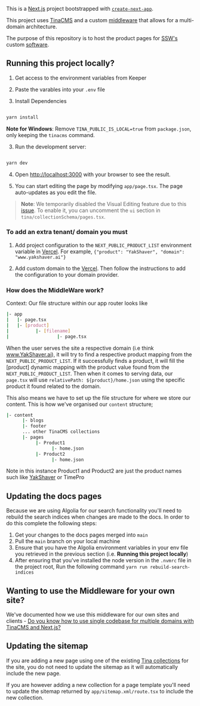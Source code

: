 This is a [Next.js](https://nextjs.org) project bootstrapped with [`create-next-app`](https://nextjs.org/docs/app/api-reference/cli/create-next-app).

This project uses [TinaCMS](https://tina.io) and a custom [middleware](https://github.com/SSWConsulting/SSW.Products/blob/main/middleware.ts) that allows for a multi-domain architecture.

The purpose of this repository is to host the product pages for [SSW's](https://www.ssw.com.au) custom [software](https://www.ssw.com.au/products).

## Running this project locally?

1. Get access to the environment variables from Keeper

2. Paste the varables into your `.env` file

3. Install Dependencies

```bash

yarn install

```

**Note for Windows**: Remove `TINA_PUBLIC_IS_LOCAL=true` from `package.json`, only keeping the `tinacms` command.

3. Run the development server:

```bash

yarn dev

```

4. Open [http://localhost:3000](http://localhost:3000) with your browser to see the result.

5. You can start editing the page by modifying `app/page.tsx`. The page auto-updates as you edit the file.

> **Note**: We temporarily disabled the Visual Editing feature due to this [issue](https://github.com/SSWConsulting/SSW.Products/pull/33). To enable it, you can uncomment the `ui` section in `tina/collectionSchema/pages.tsx`.

### To add an extra tenant/ domain you must

1. Add project configuration to the `NEXT_PUBLIC_PRODUCT_LIST` environment variable in [Vercel](https://vercel.com/tinacms/ssw-products/settings/environment-variables). For example, `{"product": "YakShaver", "domain": "www.yakshaver.ai"}`

2. Add custom domain to the [Vercel](https://vercel.com/tinacms/ssw-products/settings/domains). Then follow the instructions to add the configuration to your domain provider.

### How does the MiddleWare work?

Context: Our file structure within our app router looks like

```bash
|- app
|   |- page.tsx
|   |- [product]
|          |- [filename]
|                  |- page.tsx
```

When the user serves the site a respective domain (i.e think www.YakShaver.ai), it will try to find a respective product mapping from the `NEXT_PUBLIC_PRODUCT_LIST`. If it successfully finds a product, it will fill the [product] dynamic mapping with the product value found from the `NEXT_PUBLIC_PRODUCT_LIST`. Then when it comes to serving data, our `page.tsx`
will use `relativePath: ${product}/home.json` using the specific product it found related to the domain.

This also means we have to set up the file structure for where we store our content. This is how we've organised our `content` structure;

```bash
|- content
      |- blogs
      |- footer
      ... other TinaCMS collections
      |- pages
           |- Product1
                 |- home.json
           |- Product2
                 |- home.json
```

Note in this instance Product1 and Product2 are just the product names such like [YakShaver](www.YakShaver.ai) or TimePro

## Updating the docs pages

Because we are using Algolia for our search functionality you'll need to rebuild the search indices when changes are made to the docs.
In order to do this complete the following steps:

1. Get your changes to the docs pages merged into `main`
2. Pull the `main` branch on your local machine
3. Ensure that you have the Algolia environment variables in your env file you retrieved in the previous section (i.e. **Running this project locally**)
4. After ensuring that you've installed the node version in the `.nvmrc` file in the project root, Run the following command `yarn run rebuild-search-indices`

## Wanting to use the Middleware for your own site?

We've documented how we use this middleware for our own sites and clients - [Do you know how to use single codebase for multiple domains with TinaCMS and Next.js?](https://www.ssw.com.au/rules/single-codebase-for-multiple-domains-with-tinacm-nextjs/)

## Updating the sitemap

If you are adding a new page using one of the existing [Tina collections](https://tina.io/docs/reference/collections) for the site, you do not need to update the sitemap as it will automatically include the new page.

If you are however adding a new collection for a page template you'll need to update the sitemap returned by `app/sitemap.xml/route.tsx` to include the new collection.

